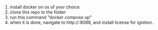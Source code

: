 1. install docker on os of your choice
2. clone this repo to the folder
3. run this command "docker compose up"
4. when it is done, navigate to http://<machine hostname or ip>:8088, and install license for ignition.
